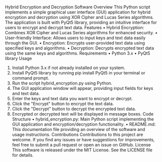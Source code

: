 Hybrid Encryption and Decryption Software
Overview
This Python script implements a simple graphical user interface (GUI) application for hybrid encryption and decryption using XOR Cipher and Lucas Series algorithms. The application is built with PyQt5 library, providing an intuitive interface for users to encrypt and decrypt text data.
Features
•	Hybrid Encryption: Combines XOR Cipher and Lucas Series algorithms for enhanced security.
•	User-friendly Interface: Allows users to input keys and text data easily through the GUI.
•	Encryption: Encrypts user-provided text data using specified keys and algorithms.
•	Decryption: Decrypts encrypted text data using the same keys and algorithms.
Requirements
•	Python 3.x
•	PyQt5 library
Usage
1.	Install Python 3.x if not already installed on your system.
2.	Install PyQt5 library by running pip install PyQt5 in your terminal or command prompt.
3.	Run the script hybrid_encryption.py using Python.
4.	The GUI application window will appear, providing input fields for keys and text data.
5.	Enter the keys and text data you want to encrypt or decrypt.
6.	Click the "Encrypt" button to encrypt the text data.
7.	Click the "Decrypt" button to decrypt the encrypted text data.
8.	Encrypted or decrypted text will be displayed in message boxes.
Code Structure
•	hybrid_encryption.py: Main Python script implementing the GUI application and encryption/decryption functionality.
•	README.md: This documentation file providing an overview of the software and usage instructions.
Contributions
Contributions to this project are welcome. If you find any issues or have suggestions for improvements, feel free to submit a pull request or open an issue on GitHub.
License
This software is released under the MIT License. See the LICENSE file for details.

